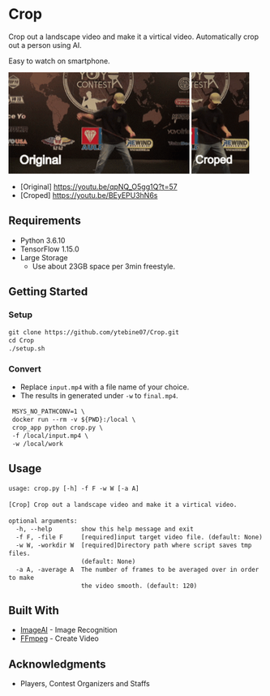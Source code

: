 # Crop
Crop out a landscape video and make it a virtical video. Automatically crop out a person using AI.

Easy to watch on smartphone.

<img src="resources/original.gif" alt="Original" height="200"> <img src="resources/croped.gif" alt="Croped" height="200">

- [Original] https://youtu.be/qpNQ_O5gg1Q?t=57
- [Croped]   https://youtu.be/BEyEPU3hN6s

## Requirements
* Python 3.6.10
* TensorFlow 1.15.0
* Large Storage
  * Use about 23GB space per 3min freestyle.

## Getting Started

### Setup
```
git clone https://github.com/ytebine07/Crop.git
cd Crop
./setup.sh
```

### Convert

- Replace `input.mp4` with a file name of your choice.
- The results in generated under `-w` to `final.mp4`.
```
 MSYS_NO_PATHCONV=1 \
 docker run --rm -v ${PWD}:/local \
 crop_app python crop.py \
 -f /local/input.mp4 \
 -w /local/work
```

## Usage

```
usage: crop.py [-h] -f F -w W [-a A]

[Crop] Crop out a landscape video and make it a virtical video.

optional arguments:
  -h, --help        show this help message and exit
  -f F, -file F     [required]input target video file. (default: None)
  -w W, -workdir W  [required]Directory path where script saves tmp files.
                    (default: None)
  -a A, -average A  The number of frames to be averaged over in order to make
                    the video smooth. (default: 120)
```

## Built With
* [ImageAI](https://github.com/OlafenwaMoses/ImageAI) - Image Recognition
* [FFmpeg](https://www.ffmpeg.org/) - Create Video

## Acknowledgments
* Players, Contest Organizers and Staffs